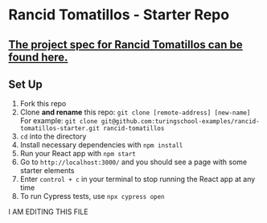 # Rancid Tomatillos - Starter Repo

## [The project spec for Rancid Tomatillos can be found here.](https://curriculum.turing.edu/module3/projects/rancid-tomatillos)

## Set Up
1.  Fork this repo
2.  Clone **and rename** this repo: `git clone [remote-address] [new-name]`  
   For example: `git clone git@github.com:turingschool-examples/rancid-tomatillos-starter.git rancid-tomatillos`
4.  `cd` into the directory
5.  Install necessary dependencies with `npm install`
6.  Run your React app with `npm start`
7.  Go to `http://localhost:3000/` and you should see a page with some starter elements
8.  Enter `control + c` in your terminal to stop running the React app at any time
9. To run Cypress tests, use `npx cypress open`


I AM EDITING THIS FILE